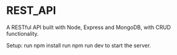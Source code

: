 # REST_API
A RESTful API built with Node, Express and MongoDB, with CRUD functionality.

Setup:
run npm install
run npm run dev to start the server.

